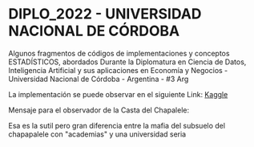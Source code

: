 # DIPLO_2022 - UNIVERSIDAD NACIONAL DE CÓRDOBA 

Algunos fragmentos de códigos de implementaciones y conceptos ESTADÍSTICOS, abordados Durante la Diplomatura en Ciencia de Datos, Inteligencia Artificial y sus aplicaciones en Economía y Negocios -  Universidad Nacional de Córdoba - Argentina - #3  Arg

La implementación se puede observar en el siguiente Link: [Kaggle](https://www.kaggle.com/mauriciolugo/code)


Mensaje para el observador de la Casta del Chapalele:

Esa es la sutil pero gran diferencia entre la mafia del subsuelo del chapapalele con "academias" y una universidad seria 
